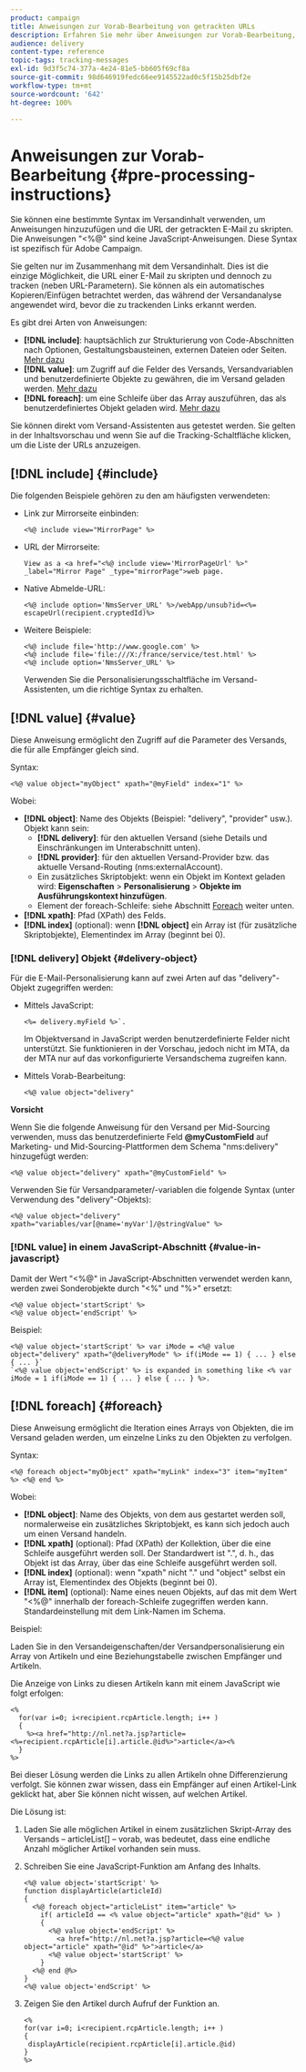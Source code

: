 ```yaml
---
product: campaign
title: Anweisungen zur Vorab-Bearbeitung von getrackten URLs
description: Erfahren Sie mehr über Anweisungen zur Vorab-Bearbeitung, mit denen Sie die URL einer E-Mail skripten und dennoch tracken können.
audience: delivery
content-type: reference
topic-tags: tracking-messages
exl-id: 9d3f5c74-377a-4e24-81e5-bb605f69cf8a
source-git-commit: 98d646919fedc66ee9145522ad0c5f15b25dbf2e
workflow-type: tm+mt
source-wordcount: '642'
ht-degree: 100%

---
```


# Anweisungen zur Vorab-Bearbeitung {#pre-processing-instructions}

Sie können eine bestimmte Syntax im Versandinhalt verwenden, um Anweisungen hinzuzufügen und die URL der getrackten E-Mail zu skripten. Die Anweisungen &quot;&lt;%@&quot; sind keine JavaScript-Anweisungen. Diese Syntax ist spezifisch für Adobe Campaign.

Sie gelten nur im Zusammenhang mit dem Versandinhalt. Dies ist die einzige Möglichkeit, die URL einer E-Mail zu skripten und dennoch zu tracken (neben URL-Parametern). Sie können als ein automatisches Kopieren/Einfügen betrachtet werden, das während der Versandanalyse angewendet wird, bevor die zu trackenden Links erkannt werden.

Es gibt drei Arten von Anweisungen:

* **[!DNL include]**: hauptsächlich zur Strukturierung von Code-Abschnitten nach Optionen, Gestaltungsbausteinen, externen Dateien oder Seiten. [Mehr dazu](#include)
* **[!DNL value]**: um Zugriff auf die Felder des Versands, Versandvariablen und benutzerdefinierte Objekte zu gewähren, die im Versand geladen werden. [Mehr dazu](#value)
* **[!DNL foreach]**: um eine Schleife über das Array auszuführen, das als benutzerdefiniertes Objekt geladen wird. [Mehr dazu](#foreach)

Sie können direkt vom Versand-Assistenten aus getestet werden. Sie gelten in der Inhaltsvorschau und wenn Sie auf die Tracking-Schaltfläche klicken, um die Liste der URLs anzuzeigen.

## [!DNL include] {#include}

Die folgenden Beispiele gehören zu den am häufigsten verwendeten:

* Link zur Mirrorseite einbinden:

   ```
   <%@ include view="MirrorPage" %>  
   ```

* URL der Mirrorseite:

   ```
   View as a <a href="<%@ include view='MirrorPageUrl' %>" _label="Mirror Page" _type="mirrorPage">web page.
   ```

* Native Abmelde-URL:

   ```
   <%@ include option='NmsServer_URL' %>/webApp/unsub?id=<%= escapeUrl(recipient.cryptedId)%>
   ```

* Weitere Beispiele:

   ```
   <%@ include file='http://www.google.com' %>
   <%@ include file='file:///X:/france/service/test.html' %>
   <%@ include option='NmsServer_URL' %>
   ```

   Verwenden Sie die Personalisierungsschaltfläche im Versand-Assistenten, um die richtige Syntax zu erhalten.

## [!DNL value] {#value}

Diese Anweisung ermöglicht den Zugriff auf die Parameter des Versands, die für alle Empfänger gleich sind.

Syntax:

```
<%@ value object="myObject" xpath="@myField" index="1" %>
```

Wobei:

* **[!DNL object]**: Name des Objekts (Beispiel: &quot;delivery&quot;, &quot;provider&quot; usw.).
Objekt kann sein:
   * **[!DNL delivery]**: für den aktuellen Versand (siehe Details und Einschränkungen im Unterabschnitt unten).
   * **[!DNL provider]**: für den aktuellen Versand-Provider bzw. das aktuelle Versand-Routing (nms:externalAccount).
   * Ein zusätzliches Skriptobjekt: wenn ein Objekt im Kontext geladen wird: **Eigenschaften** > **Personalisierung** > **Objekte im Ausführungskontext hinzufügen**.
   * Element der foreach-Schleife: siehe Abschnitt [Foreach](#foreach) weiter unten.
* **[!DNL xpath]**: Pfad (XPath) des Felds.
* **[!DNL index]** (optional): wenn **[!DNL object]** ein Array ist (für zusätzliche Skriptobjekte), Elementindex im Array (beginnt bei 0).

### [!DNL delivery] Objekt {#delivery-object}

Für die E-Mail-Personalisierung kann auf zwei Arten auf das &quot;delivery&quot;-Objekt zugegriffen werden:

* Mittels JavaScript:

   ```
   <%= delivery.myField %>`.
   ```

   Im Objektversand in JavaScript werden benutzerdefinierte Felder nicht unterstützt. Sie funktionieren in der Vorschau, jedoch nicht im MTA, da der MTA nur auf das vorkonfigurierte Versandschema zugreifen kann.

* Mittels Vorab-Bearbeitung:

   ```
   <%@ value object="delivery"
   ```


**Vorsicht**

Wenn Sie die folgende Anweisung für den Versand per Mid-Sourcing verwenden, muss das benutzerdefinierte Feld **@myCustomField** auf Marketing- und Mid-Sourcing-Plattformen dem Schema &quot;nms:delivery&quot; hinzugefügt werden:

```
<%@ value object="delivery" xpath="@myCustomField" %>
```

Verwenden Sie für Versandparameter/-variablen die folgende Syntax (unter Verwendung des &quot;delivery&quot;-Objekts):

```
<%@ value object="delivery" xpath="variables/var[@name='myVar']/@stringValue" %>
```

### [!DNL value] in einem JavaScript-Abschnitt {#value-in-javascript}

Damit der Wert &quot;&lt;%@&quot; in JavaScript-Abschnitten verwendet werden kann, werden zwei Sonderobjekte durch &quot;&lt;%&quot; und &quot;%>&quot; ersetzt:

```
<%@ value object='startScript' %>
<%@ value object='endScript' %>
```

Beispiel:

```
<%@ value object='startScript' %> var iMode = <%@ value object="delivery" xpath="@deliveryMode" %> if(iMode == 1) { ... } else { ... }`
`<%@ value object='endScript' %> is expanded in something like <% var iMode = 1 if(iMode == 1) { ... } else { ... } %>.
```

## [!DNL foreach] {#foreach}

Diese Anweisung ermöglicht die Iteration eines Arrays von Objekten, die im Versand geladen werden, um einzelne Links zu den Objekten zu verfolgen.

Syntax:

```
<%@ foreach object="myObject" xpath="myLink" index="3" item="myItem" %> <%@ end %>
```

Wobei:

* **[!DNL object]**: Name des Objekts, von dem aus gestartet werden soll, normalerweise ein zusätzliches Skriptobjekt, es kann sich jedoch auch um einen Versand handeln.
* **[!DNL xpath]** (optional): Pfad (XPath) der Kollektion, über die eine Schleife ausgeführt werden soll. Der Standardwert ist &quot;.&quot;, d. h., das Objekt ist das Array, über das eine Schleife ausgeführt werden soll.
* **[!DNL index]** (optional): wenn &quot;xpath&quot; nicht &quot;.&quot; und &quot;object&quot; selbst ein Array ist, Elementindex des Objekts (beginnt bei 0).
* **[!DNL item]** (optional): Name eines neuen Objekts, auf das mit dem Wert &quot;&lt;%@&quot; innerhalb der foreach-Schleife zugegriffen werden kann. Standardeinstellung mit dem Link-Namen im Schema.

Beispiel:

Laden Sie in den Versandeigenschaften/der Versandpersonalisierung ein Array von Artikeln und eine Beziehungstabelle zwischen Empfänger und Artikeln.

Die Anzeige von Links zu diesen Artikeln kann mit einem JavaScript wie folgt erfolgen:

```
<%
  for(var i=0; i<recipient.rcpArticle.length; i++ )
  {
    %><a href="http://nl.net?a.jsp?article=<%=recipient.rcpArticle[i].article.@id%>">article</a><%
  }
%>
```

Bei dieser Lösung werden die Links zu allen Artikeln ohne Differenzierung verfolgt. Sie können zwar wissen, dass ein Empfänger auf einen Artikel-Link geklickt hat, aber Sie können nicht wissen, auf welchen Artikel.

Die Lösung ist:

1. Laden Sie alle möglichen Artikel in einem zusätzlichen Skript-Array des Versands – articleList[] – vorab, was bedeutet, dass eine endliche Anzahl möglicher Artikel vorhanden sein muss.
1. Schreiben Sie eine JavaScript-Funktion am Anfang des Inhalts.

   ```
   <%@ value object='startScript' %>
   function displayArticle(articleId)
   {
     <%@ foreach object="articleList" item="article" %>
       if( articleId == <% value object="article" xpath="@id" %> ) 
       {
         <%@ value object='endScript' %>
           <a href="http://nl.net?a.jsp?article=<%@ value object="article" xpath="@id" %>">article</a>
         <%@ value object='startScript' %>
       } 
     <%@ end @%>
   }
   <%@ value object='endScript' %>
   ```

1. Zeigen Sie den Artikel durch Aufruf der Funktion an.

   ```
   <%
   for(var i=0; i<recipient.rcpArticle.length; i++ )
   {
    displayArticle(recipient.rcpArticle[i].article.@id)
   }
   %>
   ```
